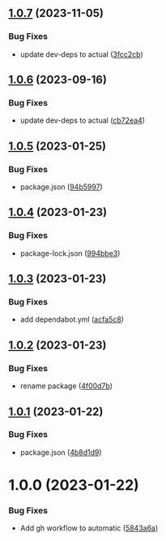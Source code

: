 ## [1.0.7](https://github.com/JS-AK/example-automatic-deploy-js-app-to-npm-with-scope/compare/v1.0.6...v1.0.7) (2023-11-05)


### Bug Fixes

* update dev-deps to actual ([3fcc2cb](https://github.com/JS-AK/example-automatic-deploy-js-app-to-npm-with-scope/commit/3fcc2cbeaf3382b9bfcf184d6889d2c51c72aa09))

## [1.0.6](https://github.com/JS-AK/example-automatic-deploy-js-app-to-npm-with-scope/compare/v1.0.5...v1.0.6) (2023-09-16)


### Bug Fixes

* update dev-deps to actual ([cb72ea4](https://github.com/JS-AK/example-automatic-deploy-js-app-to-npm-with-scope/commit/cb72ea4e02c53b8479486279539a15c4012f8d33))

## [1.0.5](https://github.com/JS-AK/example-automatic-deploy-js-app-to-npm-with-scope/compare/v1.0.4...v1.0.5) (2023-01-25)


### Bug Fixes

* package.json ([94b5997](https://github.com/JS-AK/example-automatic-deploy-js-app-to-npm-with-scope/commit/94b5997c1ec1a52fcb7484fba06c50448e576935))

## [1.0.4](https://github.com/JS-AK/example-automatic-deploy-js-app-to-npm-with-scope/compare/v1.0.3...v1.0.4) (2023-01-23)


### Bug Fixes

* package-lock.json ([994bbe3](https://github.com/JS-AK/example-automatic-deploy-js-app-to-npm-with-scope/commit/994bbe39fd039fcabc59dd1e26699764e4f0106f))

## [1.0.3](https://github.com/JS-AK/example-automatic-deploy-js-app-to-npm-with-scope/compare/v1.0.2...v1.0.3) (2023-01-23)


### Bug Fixes

* add dependabot.yml ([acfa5c8](https://github.com/JS-AK/example-automatic-deploy-js-app-to-npm-with-scope/commit/acfa5c86a891b856ef32c6c53011c4485cefd1ee))

## [1.0.2](https://github.com/JS-AK/example-automatic-deploy-js-app-to-npm-with-scope/compare/v1.0.1...v1.0.2) (2023-01-23)


### Bug Fixes

* rename package ([4f00d7b](https://github.com/JS-AK/example-automatic-deploy-js-app-to-npm-with-scope/commit/4f00d7bd64d9cbb7651c3f89402c6febcb6631e8))

## [1.0.1](https://github.com/JS-AK/test-dep-43/compare/v1.0.0...v1.0.1) (2023-01-22)


### Bug Fixes

* package.json ([4b8d1d9](https://github.com/JS-AK/test-dep-43/commit/4b8d1d9b5faf9fc6f690494b35d48d8db578076e))

# 1.0.0 (2023-01-22)


### Bug Fixes

* Add gh workflow to automatic ([5843a6a](https://github.com/JS-AK/test-dep-43/commit/5843a6a0fb03aafbf590f70b7fe7673d3045c6d8))
